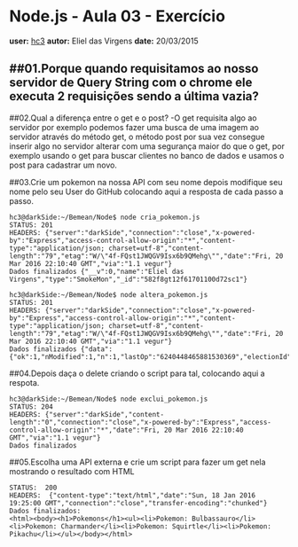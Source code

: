 # Node.js - Aula 03 - Exercício
**user:** [hc3](https://github.com/hc3)
**autor:** Eliel das Virgens
**date:** 20/03/2015

##01.Porque quando requisitamos ao nosso servidor de Query String com o chrome ele executa 2 requisições sendo a última vazia?
-

##02.Qual a diferença entre o get e o post?
-O get requisita algo ao servidor por exemplo podemos fazer uma busca de uma imagem ao servidor
através do método get, o método post por sua vez consegue inserir algo no servidor alterar com uma segurança maior do que o get, por exemplo usando o get para buscar clientes no banco de dados e usamos o post para cadastrar um novo.

##03.Crie um pokemon na nossa API com seu nome depois modifique seu nome pelo seu User do GitHub colocando aqui a resposta de cada passo a passo.
```
hc3@darkSide:~/Bemean/Node$ node cria_pokemon.js
STATUS: 201
HEADERS: {"server":"darkSide","connection":"close","x-powered-by":"Express","access-control-allow-origin":"*","content-type":"application/json; charset=utf-8","content-length":"79","etag":"W/\"4f-FQst1JWQGV9Isx6b9QMehg\"","date":"Fri, 20 Mar 2016 22:10:40 GMT","via":"1.1 vegur"}
Dados finalizados {"__v":0,"name":"Eliel das Virgens","type":"SmokeMon","_id":"582f8gt12f61701100d72sc1"}
```

```
hc3@darkSide:~/Bemean/Node$ node altera_pokemon.js
STATUS: 201
HEADERS: {"server":"darkSide","connection":"close","x-powered-by":"Express","access-control-allow-origin":"*","content-type":"application/json; charset=utf-8","content-length":"79","etag":"W/\"4f-FQst1JWQGV9Isx6b9QMehg\"","date":"Fri, 20 Mar 2016 22:10:40 GMT","via":"1.1 vegur"}
Dados finalizados {"data":{"ok":1,"nModified":1,"n":1,"lastOp":"6240448465881530369","electionId":"582f8gt12f61701100d72sc1"}}
```

##04.Depois daça o delete criando o script para tal, colocando aqui a respota.
```
hc3@darkSide:~/Bemean/Node$ node exclui_pokemon.js
STATUS: 204
HEADERS: {"server":"darkSide","content-length":"0","connection":"close","x-powered-by":"Express","access-control-allow-origin":"*","date":"Fri, 20 Mar 2016 22:10:40 GMT","via":"1.1 vegur"}
Dados finalizados 
```

##05.Escolha uma API externa e crie um script para fazer um get nela mostrando o resultado com HTML
```
STATUS:  200
HEADERS:  {"content-type":"text/html","date":"Sun, 18 Jan 2016 19:25:00 GMT","connection":"close","transfer-encoding":"chunked"}
Dados finalizados:
<html><body><h1>Pokemons</h1><ul><li>Pokemon: Bulbassauro</li><li>Pokemon: Charmander</li><li>Pokemon: Squirtle</li><li>Pokemon: Pikachu</li></ul></body></html>
```